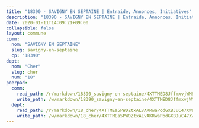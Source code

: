 ```yaml
---
title: "18390 - SAVIGNY EN SEPTAINE | Entraide, Annonces, Initiatives"
description: "18390 - SAVIGNY EN SEPTAINE | Entraide, Annonces, Initiatives"
date: 2020-01-11T14:09:21+09:00
collapsible: false
layout: commune
comm:
  nom: "SAVIGNY EN SEPTAINE"
  slug: savigny-en-septaine
  cp: "18390"
dept:
  nom: "Cher"
  slug: cher
  num: "18"
peerpad:
  comm:
    read_path: /r/markdown/18390_savigny-en-septaine/4XTTMED8JffmxvjWM8nsxFEiQVH9XM8NZwPTWZNx6VKi1ojL9
    write_path: /w/markdown/18390_savigny-en-septaine/4XTTMED8JffmxvjWM8nsxFEiQVH9XM8NZwPTWZNx6VKi1ojL9-K3TgTnYwKkyKSMffB3ngCLS964d5Jxq3erVdgSBTotxYKZHKqaioAPYCju96kyxk6Rxf3zJhvut5f7MngG75XFsVhxSK7gbBPtSvDAfeoe4ukBVmBq5v6KJaQvxuCYyv9UUpS5RP
  dept:
    read_path: /r/markdown/18_cher/4XTTMEa5PWDZtxALvAKRwaPodGXBJuC47XWLMLZ5hCaMSik3w
    write_path: /w/markdown/18_cher/4XTTMEa5PWDZtxALvAKRwaPodGXBJuC47XWLMLZ5hCaMSik3w-K3TgTvT6tiupPRTeoV2zMggT6E77BmY6Zeeqwk1pvv6Bfo4GHKoyLD2hQDLMcNajnfixB5aDgngmFZba1jsFtXhXJhkZaMz5Fno5UjuUU6mkQFXv9cWu6FJLmGRziLMtgTSufDeD
---
```


